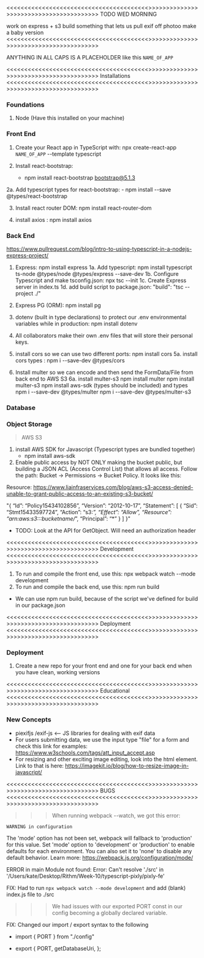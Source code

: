 <<<<<<<<<<<<<<<<<<<<<<<<<<<<<<<<<<<<<<<<>>>>>>>>>>>>>>>>>>>>>>>>>>>>>>>>>>>>>>>>
TODO WED MORNING

work on express + s3
build something that lets us pull exif off photoo
make a  baby version
<<<<<<<<<<<<<<<<<<<<<<<<<<<<<<<<<<<<<<<<>>>>>>>>>>>>>>>>>>>>>>>>>>>>>>>>>>>>>>>>



ANYTHING IN ALL CAPS IS A PLACEHOLDER like this `NAME_OF_APP`

<<<<<<<<<<<<<<<<<<<<<<<<<<<<<<<<<<<<<<<<>>>>>>>>>>>>>>>>>>>>>>>>>>>>>>>>>>>>>>>>
Installations
<<<<<<<<<<<<<<<<<<<<<<<<<<<<<<<<<<<<<<<<>>>>>>>>>>>>>>>>>>>>>>>>>>>>>>>>>>>>>>>>

### Foundations ###
1. Node (Have this installed on your machine)

### Front End ###
1. Create your React app in TypeScript with: npx create-react-app `NAME_OF_APP` --template typescript 

2. Install react-bootstrap: 
    - npm install react-bootstrap bootstrap@5.1.3

2a. Add typescript types for react-bootstrap: 
    - npm install --save @types/react-bootstrap

3. Install react router DOM: npm install react-router-dom

4. install axios : npm install axios


### Back End ###

https://www.pullrequest.com/blog/intro-to-using-typescript-in-a-nodejs-express-project/

1. Express: npm install express
1a. Add typescript: 
    npm install typescript ts-node @types/node @types/express --save-dev
1b. Configure Typescript and make tsconfig.json:
    npx tsc --init
1c. Create Express server in index.ts
1d. add build script to package.json: 
    "build": "tsc --project ./"

2. Express PG (ORM): npm install pg

3. dotenv (built in type declarations) to protect our .env environmental variables
while in production: npm install dotenv
4. All collaborators make their own .env files that will store their personal keys.
5. install cors so we can use two different ports: npm install cors
5a. install cors types : npm i --save-dev @types/cors
6. Install multer so we can encode and then send the FormData/File from back end to
AWS S3
6a. install multer-s3 
    npm install multer
    npm install multer-s3
    npm install aws-sdk (types should be included) 
and types 
    npm i --save-dev @types/multer 
    npm i --save-dev @types/multer-s3




### Database ###

### Object Storage ###
> AWS S3
1. install AWS SDK for Javascript (Typescript types are bundled together)
    - npm install aws-sdk
 2. Enable public access by NOT ONLY making the bucket public, but building a
 JSON ACL (Access Control List) that allows all access. Follow the path: Bucket ->
 Permissions -> Bucket Policy. It looks like this:

 Resource: https://www.liainfraservices.com/blog/aws-s3-access-denied-unable-to-grant-public-access-to-an-existing-s3-bucket/

"{
“Id”: “Policy15434102856”,
“Version”: “2012-10-17”,
“Statement”: [
{
“Sid”: “Stmt15433597724”,
“Action”: “s3:*”,
“Effect”: “Allow”,
“Resource”: “arn:aws:s3:::bucketname/*”,
“Principal”: “*”
}
]
}"


- TODO: Look at the API for GetObject. Will need an authorization header


<<<<<<<<<<<<<<<<<<<<<<<<<<<<<<<<<<<<<<<<>>>>>>>>>>>>>>>>>>>>>>>>>>>>>>>>>>>>>>>>
Development
<<<<<<<<<<<<<<<<<<<<<<<<<<<<<<<<<<<<<<<<>>>>>>>>>>>>>>>>>>>>>>>>>>>>>>>>>>>>>>>>
1. To run and compile the front end, use this: npx webpack watch --mode development
2. To run and compile the back end, use this: npm run build
 - We can use npm run build, because of the script we've defined for build in our
 package.json


<<<<<<<<<<<<<<<<<<<<<<<<<<<<<<<<<<<<<<<<>>>>>>>>>>>>>>>>>>>>>>>>>>>>>>>>>>>>>>>>
Deployment
<<<<<<<<<<<<<<<<<<<<<<<<<<<<<<<<<<<<<<<<>>>>>>>>>>>>>>>>>>>>>>>>>>>>>>>>>>>>>>>>

### Deployment ###
1. Create a new repo for your front end and one for your back end when you have
clean, working versions


<<<<<<<<<<<<<<<<<<<<<<<<<<<<<<<<<<<<<<<<>>>>>>>>>>>>>>>>>>>>>>>>>>>>>>>>>>>>>>>>
Educational
<<<<<<<<<<<<<<<<<<<<<<<<<<<<<<<<<<<<<<<<>>>>>>>>>>>>>>>>>>>>>>>>>>>>>>>>>>>>>>>>

### New Concepts ###

- piexifjs /exif-js <-- JS libraries for dealing with exif data
- For users submitting data, we use the input type "file" for a form and check
this link for examples: https://www.w3schools.com/tags/att_input_accept.asp
- For resizing and other exciting image editing, look into the html <canvas> element.
Link to that is here: https://imagekit.io/blog/how-to-resize-image-in-javascript/

<<<<<<<<<<<<<<<<<<<<<<<<<<<<<<<<<<<<<<<<>>>>>>>>>>>>>>>>>>>>>>>>>>>>>>>>>>>>>>>>
BUGS
<<<<<<<<<<<<<<<<<<<<<<<<<<<<<<<<<<<<<<<<>>>>>>>>>>>>>>>>>>>>>>>>>>>>>>>>>>>>>>>>

>>> When running webpack --watch, we got this error:
    
    WARNING in configuration
The 'mode' option has not been set, webpack will fallback to 'production' for this value.
Set 'mode' option to 'development' or 'production' to enable defaults for each environment.
You can also set it to 'none' to disable any default behavior. Learn more: https://webpack.js.org/configuration/mode/

ERROR in main
Module not found: Error: Can't resolve './src' in '/Users/kate/Desktop/Rithm/Week-10/typescript-pixly/pixly-fe'

FIX: Had to run `npx webpack watch --mode development` and add (blank) index.js file to ./src


>>> We had issues with our exported PORT const in our config becoming a globally
declared variable.

FIX: Changed our import / export syntax to the following 

 - import { PORT } from "./config"

 - export {
  PORT,
  getDatabaseUri,
};